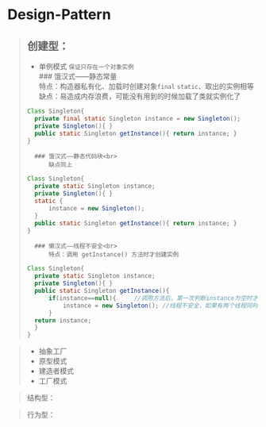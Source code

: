 # Design-Pattern

>## 创建型：
>* 单例模式  `保证只存在一个对象实例` <br>
>       ### 饿汉式——静态常量<br>
>       特点：构造器私有化、加载时创建对象`final` `static`、取出的实例相等<br>
>       缺点：易造成内存浪费，可能没有用到的时候加载了类就实例化了
>```java
>Class Singleton{
>   private final static Singleton instance = new Singleton();
>   private Singleton(){ }
>   public static Singleton getInstance(){ return instance; }
>}
>```
>
>
>       ### 饿汉式——静态代码块<br>
>           缺点同上
>```java
>Class Singleton{
>   private static Singleton instance;   
>   private Singleton(){ }
>   static {
>       instance = new Singleton();
>   }
>   public static Singleton getInstance(){ return instance; }
>}
>```
>
>       ### 懒汉式——线程不安全<br>
>           特点：调用 getInstance() 方法时才创建实例
>```java
>Class Singleton{
>   private static Singleton instance;   
>   private Singleton(){ }
>   public static Singleton getInstance(){ 
>       if(instance==null){     //调用方法后，第一次判断instance为空时才创建实例。否则直接返回instance
>           instance = new Singleton(); //线程不安全，如果有两个线程同时在判断是否为null
>       }
>   return instance;
>   }
>}
>```

>* 抽象工厂
>* 原型模式
>* 建造者模式
>* 工厂模式

>结构型：



>行为型：
    
